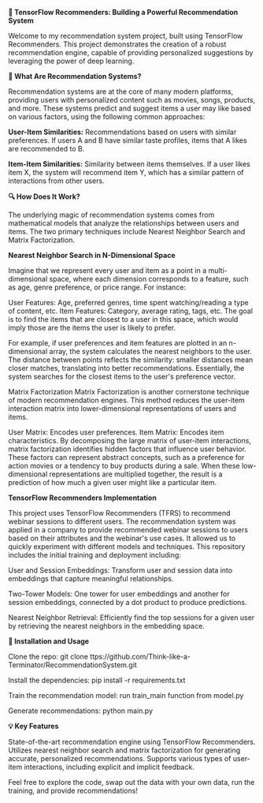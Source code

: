 **🎯 TensorFlow Recommenders: Building a Powerful Recommendation System**

Welcome to my recommendation system project, built using TensorFlow Recommenders. This project demonstrates the creation of a robust recommendation engine, capable of providing personalized suggestions by leveraging the power of deep learning.

**🚀 What Are Recommendation Systems?**

Recommendation systems are at the core of many modern platforms, providing users with personalized content such as movies, songs, products, and more. These systems predict and suggest items a user may like based on various factors, using the following common approaches:

**User-Item Similarities:** Recommendations based on users with similar preferences. If users A and B have similar taste profiles, items that A likes are recommended to B.

**Item-Item Similarities:** Similarity between items themselves. If a user likes item X, the system will recommend item Y, which has a similar pattern of interactions from other users.


**🔍 How Does It Work?**

The underlying magic of recommendation systems comes from mathematical models that analyze the relationships between users and items. The two primary techniques include Nearest Neighbor Search and Matrix Factorization.


**Nearest Neighbor Search in N-Dimensional Space**

Imagine that we represent every user and item as a point in a multi-dimensional space, where each dimension corresponds to a feature, such as age, genre preference, or price range. For instance:

User Features: Age, preferred genres, time spent watching/reading a type of content, etc.
Item Features: Category, average rating, tags, etc.
The goal is to find the items that are closest to a user in this space, which would imply those are the items the user is likely to prefer.

For example, if user preferences and item features are plotted in an n-dimensional array, the system calculates the nearest neighbors to the user. The distance between points reflects the similarity: smaller distances mean closer matches, translating into better recommendations. Essentially, the system searches for the closest items to the user's preference vector.

Matrix Factorization
Matrix Factorization is another cornerstone technique of modern recommendation engines. This method reduces the user-item interaction matrix into lower-dimensional representations of users and items.

User Matrix: Encodes user preferences.
Item Matrix: Encodes item characteristics.
By decomposing the large matrix of user-item interactions, matrix factorization identifies hidden factors that influence user behavior. These factors can represent abstract concepts, such as a preference for action movies or a tendency to buy products during a sale. When these low-dimensional representations are multiplied together, the result is a prediction of how much a given user might like a particular item.


**TensorFlow Recommenders Implementation**

This project uses TensorFlow Recommenders (TFRS) to recommend webinar sessions to different users.  The recommendation system was applied in a company to provide recommended webinar sessions to users based on their attributes and the webinar's use cases. It allowed us to quickly experiment with different models and techniques. This repository includes the initial training and deployment including:

User and Session Embeddings: Transform user and session data into embeddings that capture meaningful relationships.

Two-Tower Models: One tower for user embeddings and another for session embeddings, connected by a dot product to produce predictions.

Nearest Neighbor Retrieval: Efficiently find the top sessions for a given user by retrieving the nearest neighbors in the embedding space.


**🔧 Installation and Usage**

Clone the repo:
git clone ttps://github.com/Think-like-a-Terminator/RecommendationSystem.git

Install the dependencies:
pip install -r requirements.txt

Train the recommendation model:
run train_main function from model.py

Generate recommendations:
python main.py


**💡 Key Features**

State-of-the-art recommendation engine using TensorFlow Recommenders.
Utilizes nearest neighbor search and matrix factorization for generating accurate, personalized recommendations.
Supports various types of user-item interactions, including explicit and implicit feedback.

Feel free to explore the code, swap out the data with your own data, run the training, and provide recommendations!

